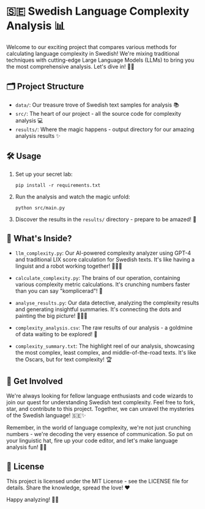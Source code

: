 # 🇸🇪 Swedish Language Complexity Analysis 📊

Welcome to our exciting project that compares various methods for calculating language complexity in Swedish! We're mixing traditional techniques with cutting-edge Large Language Models (LLMs) to bring you the most comprehensive analysis. Let's dive in! 🏊‍♂️

## 🗂 Project Structure

- `data/`: Our treasure trove of Swedish text samples for analysis 📚
- `src/`: The heart of our project - all the source code for complexity analysis 💻
- `results/`: Where the magic happens - output directory for our amazing analysis results ✨

## 🛠 Usage

1. Set up your secret lab:
   ```
   pip install -r requirements.txt
   ```

2. Run the analysis and watch the magic unfold:
   ```
   python src/main.py
   ```

3. Discover the results in the `results/` directory - prepare to be amazed! 🎉

## 🧠 What's Inside?

- `llm_complexity.py`: Our AI-powered complexity analyzer using GPT-4 and traditional LIX score calculation for Swedish texts. It's like having a linguist and a robot working together! 🤖🧑‍🔬

- `calculate_complexity.py`: The brains of our operation, containing various complexity metric calculations. It's crunching numbers faster than you can say "komplicerad"! 🧮

- `analyse_results.py`: Our data detective, analyzing the complexity results and generating insightful summaries. It's connecting the dots and painting the big picture! 🕵️‍♀️🎨

- `complexity_analysis.csv`: The raw results of our analysis - a goldmine of data waiting to be explored! 💎

- `complexity_summary.txt`: The highlight reel of our analysis, showcasing the most complex, least complex, and middle-of-the-road texts. It's like the Oscars, but for text complexity! 🏆

## 🚀 Get Involved

We're always looking for fellow language enthusiasts and code wizards to join our quest for understanding Swedish text complexity. Feel free to fork, star, and contribute to this project. Together, we can unravel the mysteries of the Swedish language! 🇸🇪✨

Remember, in the world of language complexity, we're not just crunching numbers - we're decoding the very essence of communication. So put on your linguistic hat, fire up your code editor, and let's make language analysis fun! 🎈🥳

## 📜 License

This project is licensed under the MIT License - see the LICENSE file for details. Share the knowledge, spread the love! ❤️

Happy analyzing! 🎉🎊